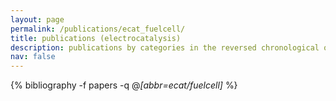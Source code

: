 ```yaml
---
layout: page
permalink: /publications/ecat_fuelcell/
title: publications (electrocatalysis)
description: publications by categories in the reversed chronological order. generated by jekyll-scholar.
nav: false
---
```

<!-- _pages/publications.md -->
<div class="publications">

  {% bibliography -f papers -q @*[abbr=ecat/fuelcell]* %}

</div>
